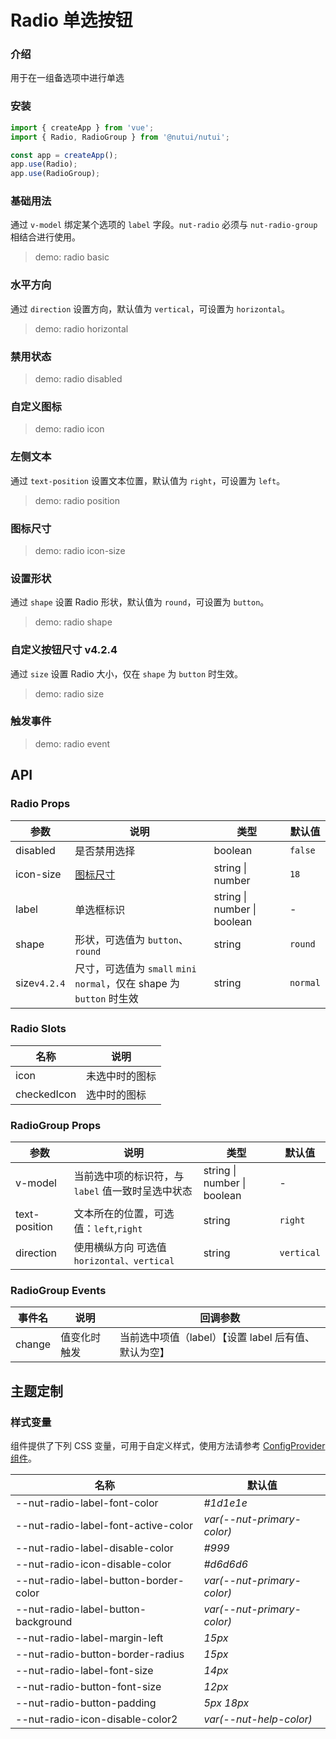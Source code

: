 # Radio 单选按钮

### 介绍

用于在一组备选项中进行单选

### 安装

```js
import { createApp } from 'vue';
import { Radio, RadioGroup } from '@nutui/nutui';

const app = createApp();
app.use(Radio);
app.use(RadioGroup);
```

### 基础用法

通过 `v-model` 绑定某个选项的 `label` 字段。`nut-radio` 必须与 `nut-radio-group` 相结合进行使用。

> demo: radio basic

### 水平方向

通过 `direction` 设置方向，默认值为 `vertical`，可设置为 `horizontal`。

> demo: radio horizontal

### 禁用状态

> demo: radio disabled

### 自定义图标

> demo: radio icon

### 左侧文本

通过 `text-position` 设置文本位置，默认值为 `right`，可设置为 `left`。

> demo: radio position

### 图标尺寸

> demo: radio icon-size

### 设置形状

通过 `shape` 设置 Radio 形状，默认值为 `round`，可设置为 `button`。

> demo: radio shape

### 自定义按钮尺寸 v4.2.4

通过 `size` 设置 Radio 大小，仅在 `shape` 为 `button` 时生效。

> demo: radio size

### 触发事件

> demo: radio event

## API

### Radio Props

| 参数 | 说明 | 类型 | 默认值 |
| --- | --- | --- | --- |
| disabled | 是否禁用选择 | boolean | `false` |
| icon-size | [图标尺寸](#/zh-CN/component/icon) | string \| number | `18` |
| label | 单选框标识 | string \| number \| boolean | - |
| shape | 形状，可选值为 `button`、`round` | string | `round` |
| size`v4.2.4` | 尺寸，可选值为 `small` `mini` `normal`，仅在 shape 为 `button` 时生效 | string | `normal` |

### Radio Slots

| 名称 | 说明 |
| --- | --- |
| icon | 未选中时的图标 |
| checkedIcon | 选中时的图标 |

### RadioGroup Props

| 参数 | 说明 | 类型 | 默认值 |
| --- | --- | --- | --- |
| v-model | 当前选中项的标识符，与 `label` 值一致时呈选中状态 | string \| number \| boolean | - |
| text-position | 文本所在的位置，可选值：`left`,`right` | string | `right` |
| direction | 使用横纵方向 可选值 `horizontal、vertical ` | string | `vertical` |

### RadioGroup Events

| 事件名 | 说明 | 回调参数 |
| --- | --- | --- |
| change | 值变化时触发 | 当前选中项值（label）【设置 label 后有值、默认为空】 |

## 主题定制

### 样式变量

组件提供了下列 CSS 变量，可用于自定义样式，使用方法请参考 [ConfigProvider 组件](#/zh-CN/component/configprovider)。

| 名称 | 默认值 |
| --- | --- |
| --nut-radio-label-font-color | _#1d1e1e_ |
| --nut-radio-label-font-active-color | _var(--nut-primary-color)_ |
| --nut-radio-label-disable-color | _#999_ |
| --nut-radio-icon-disable-color | _#d6d6d6_ |
| --nut-radio-label-button-border-color | _var(--nut-primary-color)_ |
| --nut-radio-label-button-background | _var(--nut-primary-color)_ |
| --nut-radio-label-margin-left | _15px_ |
| --nut-radio-button-border-radius | _15px_ |
| --nut-radio-label-font-size | _14px_ |
| --nut-radio-button-font-size | _12px_ |
| --nut-radio-button-padding | _5px 18px_ |
| --nut-radio-icon-disable-color2 | _var(--nut-help-color)_ |
